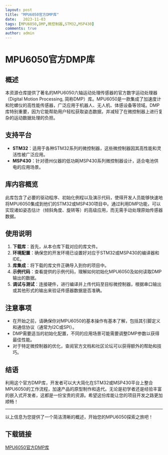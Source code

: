 ```yaml
---
layout: post
title: "MPU6050官方DMP库"
date:   2023-11-03
tags: [MPU6050,DMP,微控制器,STM32,MSP430]
comments: true
author: admin
---
```

# MPU6050官方DMP库

## 概述

本资源仓库提供了著名的MPU6050六轴运动处理传感器的官方数字运动处理器（Digital Motion Processing, 简称DMP）库。MPU6050是一款集成了加速度计和陀螺仪的高性能传感器，广泛应用于机器人、无人机、体感设备等领域。DMP库特别重要，因为它能帮助用户轻松获取姿态数据，并减轻了在微控制器上进行复杂的运动数据处理的负担。

## 支持平台

- **STM32**：适用于各种STM32系列的微控制器，这些微控制器因其高性能和灵活性被广泛应用。
- **MSP430**：针对德州仪器的低功耗MSP430系列微控制器设计，适合电池供电的应用场景。

## 库内容概览

此库包含了必要的驱动程序、初始化例程以及演示代码，使得开发人员能够快速地将MPU6050集成到他们的STM32或MSP430项目中。通过利用DMP功能，可以实现诸如姿态估计（倾斜角度、旋转等）的高级应用，而无需手动处理原始传感器数据。

## 使用说明

1. **下载库**：首先，从本仓库下载对应的库文件。
2. **环境配置**：确保您的开发环境已设置好对应于STM32或MSP430的编译器和IDE。
3. **库集成**：将下载的库文件正确导入到你的项目中。
4. **示例代码**：查看提供的示例代码，理解如何初始化MPU6050及如何读取DMP输出的数据。
5. **调试与测试**：连接硬件，进行编译并上传代码至目标微控制器，根据串口输出或其他形式的输出来验证传感器数据是否准确。

## 注意事项

- 在开始之前，请确保你对MPU6050的基本操作有基本了解，包括其引脚定义和通信协议（通常为I2C或SPI）。
- DMP需要适当的初始化配置，不同的应用场景可能需要调整DMP参数以获得最佳性能。
- 对于特定微控制器的优化，查阅官方文档和社区论坛可以获得额外的帮助和技巧。

## 结语

利用这个官方DMP库，开发者可以大大简化在STM32或MSP430平台上整合MPU6050的工作流程，加速产品的原型制作和迭代。无论是初学者还是经验丰富的嵌入式开发者，这都是一份宝贵的资源。希望这份库能让您的项目开发之路更加顺畅！

---

以上信息为您提供了一个简洁清晰的概述，开始您的MPU6050探索之旅吧！

## 下载链接

[MPU6050官方DMP库](https://pan.quark.cn/s/b9868aad4b16)